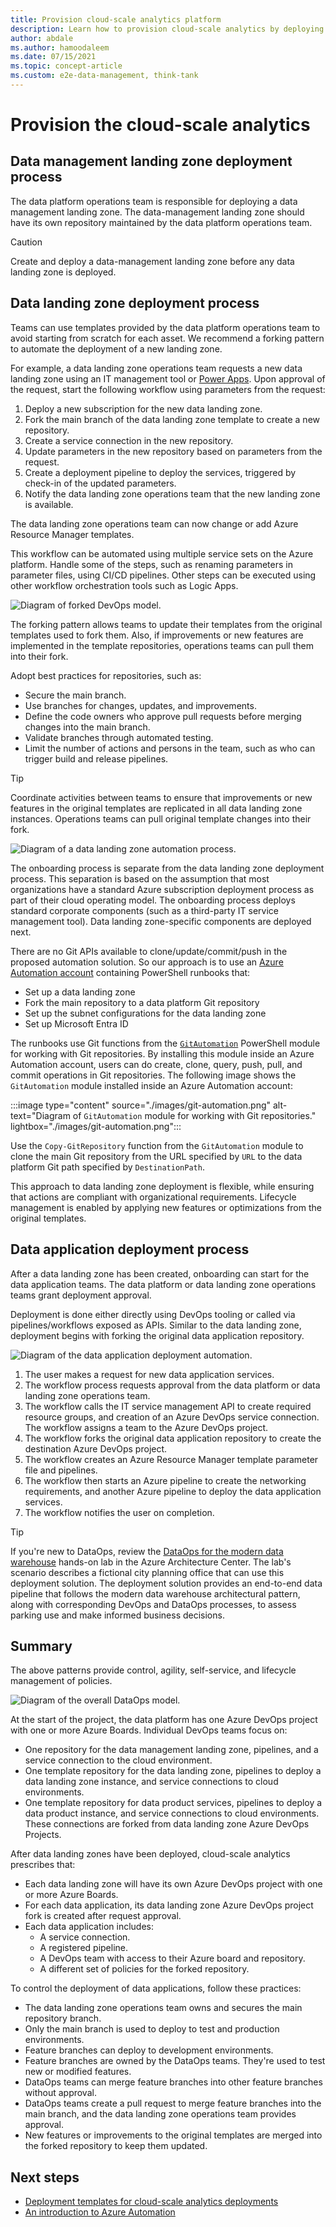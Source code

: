 ```yaml
---
title: Provision cloud-scale analytics platform
description: Learn how to provision cloud-scale analytics by deploying landing zones and DevOps services.
author: abdale
ms.author: hamoodaleem
ms.date: 07/15/2021
ms.topic: concept-article
ms.custom: e2e-data-management, think-tank
---
```


# Provision the cloud-scale analytics

## Data management landing zone deployment process

The data platform operations team is responsible for deploying a data management landing zone. The data-management landing zone should have its own repository maintained by the data platform operations team.

> [!CAUTION]
> Create and deploy a data-management landing zone before any data landing zone is deployed.

## Data landing zone deployment process

Teams can use templates provided by the data platform operations team to avoid starting from scratch for each asset. We recommend a forking pattern to automate the deployment of a new landing zone.

For example, a data landing zone operations team requests a new data landing zone using an IT management tool or [Power Apps](https://powerapps.microsoft.com/). Upon approval of the request, start the following workflow using parameters from the request:

1. Deploy a new subscription for the new data landing zone.
1. Fork the main branch of the data landing zone template to create a new repository.
1. Create a service connection in the new repository.
1. Update parameters in the new repository based on parameters from the request.
1. Create a deployment pipeline to deploy the services, triggered by check-in of the updated parameters.
1. Notify the data landing zone operations team that the new landing zone is available.

The data landing zone operations team can now change or add Azure Resource Manager templates.

This workflow can be automated using multiple service sets on the Azure platform. Handle some of the steps, such as renaming parameters in parameter files, using CI/CD pipelines. Other steps can be executed using other workflow orchestration tools such as Logic Apps.

![Diagram of forked DevOps model.](./images/forked-dev-ops.png)

The forking pattern allows teams to update their templates from the original templates used to fork them. Also, if improvements or new features are implemented in the template repositories, operations teams can pull them into their fork.

Adopt best practices for repositories, such as:

- Secure the main branch.
- Use branches for changes, updates, and improvements.
- Define the code owners who approve pull requests before merging changes into the main branch.
- Validate branches through automated testing.
- Limit the number of actions and persons in the team, such as who can trigger build and release pipelines.

> [!TIP]
> Coordinate activities between teams to ensure that improvements or new features in the original templates are replicated in all data landing zone instances. Operations teams can pull original template changes into their fork.

![Diagram of a data landing zone automation process.](./images/data-landing-zone-auto-process.png)

The onboarding process is separate from the data landing zone deployment process. This separation is based on the assumption that most organizations have a standard Azure subscription deployment process as part of their cloud operating model. The onboarding process deploys standard corporate components (such as a third-party IT service management tool). Data landing zone-specific components are deployed next.

There are no Git APIs available to clone/update/commit/push in the proposed automation solution. So our approach is to use an [Azure Automation account](/azure/automation/automation-intro) containing PowerShell runbooks that:

- Set up a data landing zone
- Fork the main repository to a data platform Git repository
- Set up the subnet configurations for the data landing zone
- Set up Microsoft Entra ID

The runbooks use Git functions from the [`GitAutomation`](https://github.com/webmd-health-services/GitAutomation) PowerShell module for working with Git repositories. By installing this module inside an Azure Automation account, users can do create, clone, query, push, pull, and commit operations in Git repositories. The following image shows the `GitAutomation` module installed inside an Azure Automation account:

:::image type="content" source="./images/git-automation.png" alt-text="Diagram of `GitAutomation` module for working with Git repositories." lightbox="./images/git-automation.png":::

Use the `Copy-GitRepository` function from the `GitAutomation` module to clone the main Git repository from the URL specified by `URL` to the data platform Git path specified by `DestinationPath`.

This approach to data landing zone deployment is flexible, while ensuring that actions are compliant with organizational requirements. Lifecycle management is enabled by applying new features or optimizations from the original templates.

## Data application deployment process

After a data landing zone has been created, onboarding can start for the data application teams. The data platform or data landing zone operations teams grant deployment approval.

Deployment is done either directly using DevOps tooling or called via pipelines/workflows exposed as APIs. Similar to the data landing zone, deployment begins with forking the original data application repository.

![Diagram of the data application deployment automation.](./media/data-application-deployment-automation.png)

1. The user makes a request for new data application services.
1. The workflow process requests approval from the data platform or data landing zone operations team.
1. The workflow calls the IT service management API to create required resource groups, and creation of an Azure DevOps service connection. The workflow assigns a team to the Azure DevOps project.
1. The workflow forks the original data application repository to create the destination Azure DevOps project.
1. The workflow creates an Azure Resource Manager template parameter file and pipelines.
1. The workflow then starts an Azure pipeline to create the networking requirements, and another Azure pipeline to deploy the data application services.
1. The workflow notifies the user on completion.

> [!TIP]
> If you're new to DataOps, review the [DataOps for the modern data warehouse](/azure/architecture/example-scenario/data-warehouse/dataops-mdw) hands-on lab in the Azure Architecture Center. The lab's scenario describes a fictional city planning office that can use this deployment solution. The deployment solution provides an end-to-end data pipeline that follows the modern data warehouse architectural pattern, along with corresponding DevOps and DataOps processes, to assess parking use and make informed business decisions.

## Summary

The above patterns provide control, agility, self-service, and lifecycle management of policies.

![Diagram of the overall DataOps model.](./images/overall-data-ops-model.png)

At the start of the project, the data platform has one Azure DevOps project with one or more Azure Boards. Individual DevOps teams focus on:

- One repository for the data management landing zone, pipelines, and a service connection to the cloud environment.
- One template repository for the data landing zone, pipelines to deploy a data landing zone instance, and service connections to cloud environments.
- One template repository for data product services, pipelines to deploy a data product instance, and service connections to cloud environments. These connections are forked from data landing zone Azure DevOps Projects.

After data landing zones have been deployed, cloud-scale analytics prescribes that:

- Each data landing zone will have its own Azure DevOps project with one or more Azure Boards.
- For each data application, its data landing zone Azure DevOps project fork is created after request approval.
- Each data application includes:
  - A service connection.
  - A registered pipeline.
  - A DevOps team with access to their Azure board and repository.
  - A different set of policies for the forked repository.

To control the deployment of data applications, follow these practices:

- The data landing zone operations team owns and secures the main repository branch.
- Only the main branch is used to deploy to test and production environments.
- Feature branches can deploy to development environments.
- Feature branches are owned by the DataOps teams. They're used to test new or modified features.
- DataOps teams can merge feature branches into other feature branches without approval.
- DataOps teams create a pull request to merge feature branches into the main branch, and the data landing zone operations team provides approval.
- New features or improvements to the original templates are merged into the forked repository to keep them updated.

## Next steps

- [Deployment templates for cloud-scale analytics deployments](../data-management/architectures/deployment-templates.md)
- [An introduction to Azure Automation](/azure/automation/automation-intro)
